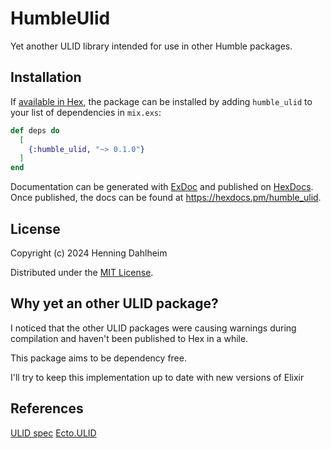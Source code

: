 # HumbleUlid

Yet another ULID library intended for use in other Humble packages.

## Installation

If [available in Hex](https://hex.pm/docs/publish), the package can be installed
by adding `humble_ulid` to your list of dependencies in `mix.exs`:

```elixir
def deps do
  [
    {:humble_ulid, "~> 0.1.0"}
  ]
end
```

Documentation can be generated with [ExDoc](https://github.com/elixir-lang/ex_doc)
and published on [HexDocs](https://hexdocs.pm). Once published, the docs can
be found at <https://hexdocs.pm/humble_ulid>.

## License

Copyright (c) 2024 Henning Dahlheim

Distributed under the [MIT License](LICENSE).

## Why yet an other ULID package?

I noticed that the other ULID packages were causing warnings during compilation and
haven't been published to Hex in a while.

This package aims to be dependency free.

I'll try to keep this implementation up to date with new versions of Elixir

## References

[ULID spec](https://github.com/ulid/spec)
[Ecto.ULID](https://github.com/TheRealReal/ecto-ulid)
